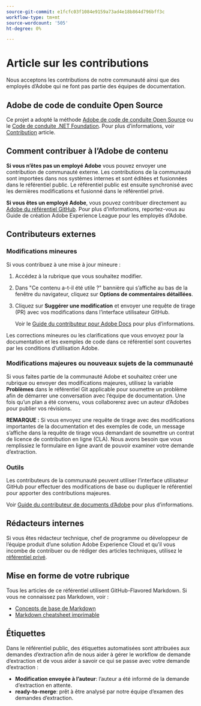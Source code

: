 ```yaml
---
source-git-commit: e1fcfc03f1084e9159a73ad4e18b864d796bff3c
workflow-type: tm+mt
source-wordcount: '505'
ht-degree: 0%

---
```

# Article sur les contributions

Nous acceptons les contributions de notre communauté ainsi que des employés d’Adobe qui ne font pas partie des équipes de documentation.

## Adobe de code de conduite Open Source

Ce projet a adopté la méthode [Adobe de code de conduite Open Source](code-of-conduct.md) ou le [Code de conduite .NET Foundation](https://dotnetfoundation.org/code-of-conduct). Pour plus d’informations, voir [Contribution](contributing.md) article.

## Comment contribuer à l’Adobe de contenu

**Si vous n’êtes pas un employé Adobe** vous pouvez envoyer une contribution de communauté externe. Les contributions de la communauté sont importées dans nos systèmes internes et sont éditées et fusionnées dans le référentiel public. Le référentiel public est ensuite synchronisé avec les dernières modifications et fusionné dans le référentiel privé.

**Si vous êtes un employé Adobe**, vous pouvez contribuer directement au [Adobe du référentiel GitHub](https://git.corp.adobe.com/AdobeDocs/). Pour plus d’informations, reportez-vous au Guide de création Adobe Experience League pour les employés d’Adobe.

## Contributeurs externes

### Modifications mineures

Si vous contribuez à une mise à jour mineure :

1. Accédez à la rubrique que vous souhaitez modifier.
1. Dans &quot;Ce contenu a-t-il été utile ?&quot; bannière qui s’affiche au bas de la fenêtre du navigateur, cliquez sur **Options de commentaires détaillées**.
1. Cliquez sur **Suggérer une modification** et envoyer une requête de tirage (PR) avec vos modifications dans l’interface utilisateur GitHub.

   Voir le [Guide du contributeur pour Adobe Docs](https://experienceleague.adobe.com/docs/contributor/contributor-guide/introduction.html) pour plus d’informations.

Les corrections mineures ou les clarifications que vous envoyez pour la documentation et les exemples de code dans ce référentiel sont couvertes par les conditions d’utilisation Adobe.

### Modifications majeures ou nouveaux sujets de la communauté

Si vous faites partie de la communauté Adobe et souhaitez créer une rubrique ou envoyer des modifications majeures, utilisez la variable **Problèmes** dans le référentiel Git applicable pour soumettre un problème afin de démarrer une conversation avec l’équipe de documentation. Une fois qu’un plan a été convenu, vous collaborerez avec un auteur d’Adobes pour publier vos révisions.

**REMARQUE :** Si vous envoyez une requête de tirage avec des modifications importantes de la documentation et des exemples de code, un message s’affiche dans la requête de tirage vous demandant de soumettre un contrat de licence de contribution en ligne (CLA). Nous avons besoin que vous remplissiez le formulaire en ligne avant de pouvoir examiner votre demande d’extraction.

### Outils

Les contributeurs de la communauté peuvent utiliser l’interface utilisateur GitHub pour effectuer des modifications de base ou dupliquer le référentiel pour apporter des contributions majeures.

Voir [Guide du contributeur de documents d’Adobe](https://experienceleague.adobe.com/docs/contributor/contributor-guide/introduction.html) pour plus d’informations.

## Rédacteurs internes

Si vous êtes rédacteur technique, chef de programme ou développeur de l’équipe produit d’une solution Adobe Experience Cloud et qu’il vous incombe de contribuer ou de rédiger des articles techniques, utilisez le [référentiel privé](https://git.corp.adobe.com/AdobeDocs).

## Mise en forme de votre rubrique

Tous les articles de ce référentiel utilisent GitHub-Flavored Markdown. Si vous ne connaissez pas Markdown, voir :

* [Concepts de base de Markdown](https://help.github.com/articles/getting-started-with-writing-and-formatting-on-github/)
* [Markdown cheatsheet imprimable](https://guides.github.com/pdfs/markdown-cheatsheet-online.pdf)

## Étiquettes

Dans le référentiel public, des étiquettes automatisées sont attribuées aux demandes d’extraction afin de nous aider à gérer le workflow de demande d’extraction et de vous aider à savoir ce qui se passe avec votre demande d’extraction :

* **Modification envoyée à l’auteur**: l’auteur a été informé de la demande d’extraction en attente.
* **ready-to-merge**: prêt à être analysé par notre équipe d’examen des demandes d’extraction.
